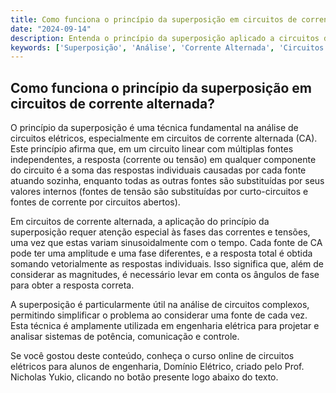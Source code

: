 ```yaml
---
title: Como funciona o princípio da superposição em circuitos de corrente alternada?
date: "2024-09-14"
description: Entenda o princípio da superposição aplicado a circuitos de corrente alternada e sua importância na análise de sistemas elétricos.
keywords: ['Superposição', 'Análise', 'Corrente Alternada', 'Circuitos Elétricos']
---
```


## Como funciona o princípio da superposição em circuitos de corrente alternada?

O princípio da superposição é uma técnica fundamental na análise de circuitos elétricos, especialmente em circuitos de corrente alternada (CA). Este princípio afirma que, em um circuito linear com múltiplas fontes independentes, a resposta (corrente ou tensão) em qualquer componente do circuito é a soma das respostas individuais causadas por cada fonte atuando sozinha, enquanto todas as outras fontes são substituídas por seus valores internos (fontes de tensão são substituídas por curto-circuitos e fontes de corrente por circuitos abertos).

Em circuitos de corrente alternada, a aplicação do princípio da superposição requer atenção especial às fases das correntes e tensões, uma vez que estas variam sinusoidalmente com o tempo. Cada fonte de CA pode ter uma amplitude e uma fase diferentes, e a resposta total é obtida somando vetorialmente as respostas individuais. Isso significa que, além de considerar as magnitudes, é necessário levar em conta os ângulos de fase para obter a resposta correta.

A superposição é particularmente útil na análise de circuitos complexos, permitindo simplificar o problema ao considerar uma fonte de cada vez. Esta técnica é amplamente utilizada em engenharia elétrica para projetar e analisar sistemas de potência, comunicação e controle.

Se você gostou deste conteúdo, conheça o curso online de circuitos elétricos para alunos de engenharia, Domínio Elétrico, criado pelo Prof. Nicholas Yukio, clicando no botão presente logo abaixo do texto.